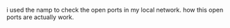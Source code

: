 i used the namp to check the open ports in my local network.
how this open ports are actually work.
